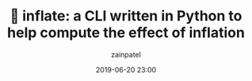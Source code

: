 ---
title: ":money_with_wings: inflate: a CLI written in Python to help compute the effect of inflation"
layout: post
date: 2019-06-20 23:00
tag: python
hidden: true
projects: true

category: project
author: zainpatel
description: "inflate is a CLI written in :snake: Python to help compute the effect of inflation"
externalLink: https://github.com/mzjp2/inflate
---